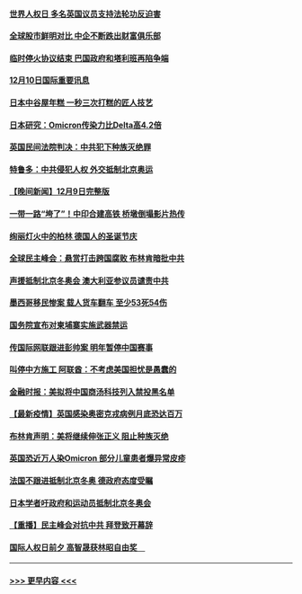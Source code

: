 #### [世界人权日 多名英国议员支持法轮功反迫害](../pages/prog202/a103290276.md?t=12102350) 
#### [全球股市鲜明对比 中企不断跌出财富俱乐部](../pages/prog202/a103290224.md?t=12102350) 
#### [临时停火协议结束 巴国政府和塔利班再陷争端](../pages/prog202/a103290138.md?t=12102350) 
#### [12月10日国际重要讯息](../pages/prog202/a103290078.md?t=12102350) 
#### [日本中谷屋年糕 一秒三次打糕的匠人技艺](../pages/prog202/a103290018.md?t=12102350) 
#### [日本研究：Omicron传染力比Delta高4.2倍](../pages/prog202/a103289993.md?t=12102350) 
#### [英国民间法院判决：中共犯下种族灭绝罪](../pages/prog202/a103289977.md?t=12102350) 
#### [特鲁多：中共侵犯人权 外交抵制北京奥运](../pages/prog202/a103289935.md?t=12102350) 
#### [【晚间新闻】12月9日完整版](../pages/prog202/a103289818.md?t=12102350) 
#### [一带一路“垮了”！中印合建高铁 桥墩倒塌影片热传](../pages/prog202/a103289515.md?t=12102350) 
#### [绚丽灯火中的柏林 德国人的圣诞节庆](../pages/prog202/a103289624.md?t=12102350) 
#### [全球民主峰会：悬赏打击跨国腐败 布林肯暗批中共](../pages/prog202/a103289739.md?t=12102350) 
#### [声援抵制北京冬奥会 澳大利亚参议员谴责中共](../pages/prog202/a103289610.md?t=12102350) 
#### [墨西哥移民惨案 载人货车翻车 至少53死54伤](../pages/prog202/a103289664.md?t=12102350) 
#### [国务院宣布对柬埔寨实施武器禁运](../pages/prog202/a103289255.md?t=12102350) 
#### [传国际网联跟进彭帅案 明年暂停中国赛事](../pages/prog202/a103289541.md?t=12102350) 
#### [叫停中方施工 阿联酋：不考虑美国担忧是愚蠢的](../pages/prog202/a103289293.md?t=12102350) 
#### [金融时报：美拟将中国商汤科技列入禁投黑名单](../pages/prog202/a103289461.md?t=12102350) 
#### [【最新疫情】英国感染奥密克戎病例月底恐达百万](../pages/prog202/a103289352.md?t=12102350) 
#### [布林肯声明：美将继续伸张正义 阻止种族灭绝](../pages/prog202/a103289239.md?t=12102350) 
#### [英国恐近万人染Omicron 部分儿童患者爆异常皮疹](../pages/prog202/a103289275.md?t=12102350) 
#### [法国不跟进抵制北京冬奥 德政府态度受瞩](../pages/prog202/a103289259.md?t=12102350) 
#### [日本学者吁政府和运动员抵制北京冬奥会](../pages/prog202/a103288178.md?t=12102350) 
#### [【重播】民主峰会对抗中共 拜登致开幕辞](../pages/prog202/a103289011.md?t=12102350) 
#### [国际人权日前夕 高智晟获林昭自由奖　](../pages/prog202/a103289135.md?t=12102350) 

----
#### [ >>> 更早内容 <<< ](../indexes/prog202-earlier.md)
